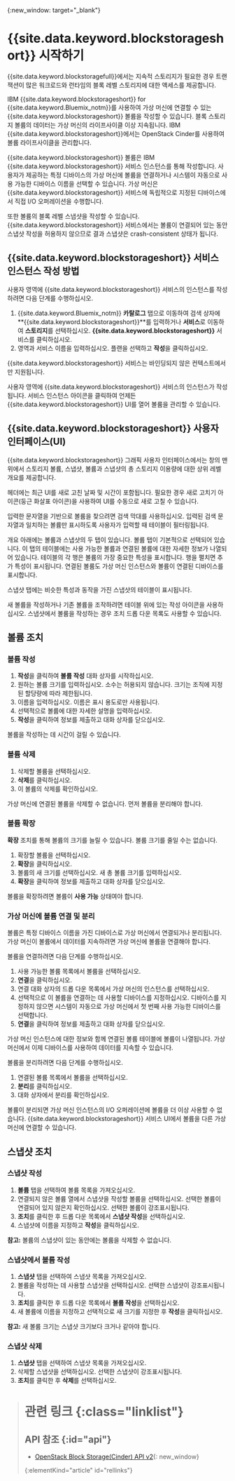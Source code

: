 {:new_window: target="_blank"} 

# {{site.data.keyword.blockstorageshort}} 시작하기

{{site.data.keyword.blockstoragefull}}에서는 지속적 스토리지가 필요한 경우 트랜잭션이 많은 워크로드와 런타임의 블록 레벨 스토리지에 대한 액세스를 제공합니다.

IBM {{site.data.keyword.blockstorageshort}} for {{site.data.keyword.Bluemix_notm}}를 사용하여 가상 머신에 연결할 수 있는 {{site.data.keyword.blockstorageshort}} 볼륨을 작성할 수 있습니다. 블록 스토리지 볼륨의 데이터는 가상 머신의 라이프사이클 이상 지속됩니다. IBM {{site.data.keyword.blockstorageshort}}에서는 OpenStack Cinder를 사용하여 볼륨 라이프사이클을 관리합니다. 

{{site.data.keyword.blockstorageshort}} 볼륨은 IBM {{site.data.keyword.blockstorageshort}} 서비스 인스턴스를 통해 작성합니다. 사용자가 제공하는 특정 디바이스의 가상 머신에 볼륨을 연결하거나 시스템이 자동으로 사용 가능한 디바이스 이름을 선택할 수 있습니다. 가상 머신은 {{site.data.keyword.blockstorageshort}} 서비스에 독립적으로 지정된 디바이스에서 직접 I/O 오퍼레이션을 수행합니다. 

또한 볼륨의 블록 레벨 스냅샷을 작성할 수 있습니다. {{site.data.keyword.blockstorageshort}} 서비스에서는 볼륨이 연결되어 있는 동안 스냅샷 작성을 허용하지 않으므로 결과 스냅샷은 crash-consistent 상태가 됩니다.  

## {{site.data.keyword.blockstorageshort}} 서비스 인스턴스 작성 방법
사용자 영역에 {{site.data.keyword.blockstorageshort}} 서비스의 인스턴스를 작성하려면 다음 단계를 수행하십시오. 
 
1.	{{site.data.keyword.Bluemix_notm}} **카탈로그** 탭으로 이동하여 검색 상자에 **{{site.data.keyword.blockstorageshort}}**를 입력하거나 **서비스**로 이동하여 **스토리지**를 선택하십시오. **{{site.data.keyword.blockstorageshort}}** 서비스를 클릭하십시오.  
2.	영역과 서비스 이름을 입력하십시오. 플랜을 선택하고 **작성**을 클릭하십시오.
 	
{{site.data.keyword.blockstorageshort}} 서비스는 바인딩되지 않은 컨텍스트에서만 지원됩니다.  

사용자 영역에 {{site.data.keyword.blockstorageshort}} 서비스의 인스턴스가 작성됩니다. 서비스 인스턴스 아이콘을 클릭하여 언제든 {{site.data.keyword.blockstorageshort}} UI를 열어 볼륨을 관리할 수 있습니다. 

## {{site.data.keyword.blockstorageshort}} 사용자 인터페이스(UI)
{{site.data.keyword.blockstorageshort}} 그래픽 사용자 인터페이스에서는 창의 맨 위에서 스토리지 볼륨, 스냅샷, 볼륨과 스냅샷의 총 스토리지 이용량에 대한 상위 레벨 개요를 제공합니다.  

헤더에는 최근 UI를 새로 고친 날짜 및 시간이 포함됩니다. 필요한 경우 새로 고치기 아이콘(둥근 화살표 아이콘)을 사용하여 UI를 수동으로 새로 고칠 수 있습니다.  

입력한 문자열을 기반으로 볼륨을 찾으려면 검색 막대를 사용하십시오. 입력된 검색 문자열과 일치하는 볼륨만 표시하도록 사용자가 입력할 때 테이블이 필터링됩니다. 

개요 아래에는 볼륨과 스냅샷의 두 탭이 있습니다. 볼륨 탭이 기본적으로 선택되어 있습니다. 이 탭의 테이블에는 사용 가능한 볼륨과 연결된 볼륨에 대한 자세한 정보가 나열되어 있습니다. 테이블의 각 행은 볼륨의 가장 중요한 특성을 표시합니다. 행을 펼치면 추가 특성이 표시됩니다. 연결된 볼륨도 가상 머신 인스턴스와 볼륨이 연결된 디바이스를 표시합니다.  

스냅샷 탭에는 비슷한 특성과 동작을 가진 스냅샷의 테이블이 표시됩니다.  

새 볼륨을 작성하거나 기존 볼륨을 조작하려면 테이블 위에 있는 작성 아이콘을 사용하십시오. 스냅샷에서 볼륨을 작성하는 경우 조치 드롭 다운 목록도 사용할 수 있습니다.


## 볼륨 조치

### 볼륨 작성

1.	**작성**을 클릭하여 **볼륨 작성** 대화 상자를 시작하십시오. 
2.	원하는 볼륨 크기를 입력하십시오. 소수는 허용되지 않습니다. 크기는 조직에 지정된 할당량에 따라 제한됩니다. 
3.	이름을 입력하십시오. 이름은 표시 용도로만 사용됩니다.
4.	선택적으로 볼륨에 대한 자세한 설명을 입력하십시오.  
5.	**작성**을 클릭하여 정보를 제출하고 대화 상자를 닫으십시오.  

볼륨을 작성하는 데 시간이 걸릴 수 있습니다.  

### 볼륨 삭제

1.	삭제할 볼륨을 선택하십시오. 
2.	**삭제**를 클릭하십시오. 
3.	이 볼륨의 삭제를 확인하십시오. 

가상 머신에 연결된 볼륨을 삭제할 수 없습니다. 먼저 볼륨을 분리해야 합니다. 

### 볼륨 확장
**확장** 조치를 통해 볼륨의 크기를 늘릴 수 있습니다. 볼륨 크기를 줄일 수는 없습니다. 

1.	확장할 볼륨을 선택하십시오. 
2.	**확장**을 클릭하십시오. 
3.	볼륨의 새 크기를 선택하십시오. 새 총 볼륨 크기를 입력하십시오. 
4.	**확장**을 클릭하여 정보를 제출하고 대화 상자를 닫으십시오.  

볼륨을 확장하려면 볼륨이 **사용 가능** 상태여야 합니다.  

### 가상 머신에 볼륨 연결 및 분리
볼륨은 특정 디바이스 이름을 가진 디바이스로 가상 머신에서 연결되거나 분리됩니다. 가상 머신이 볼륨에서 데이터를 지속하려면 가상 머신에 볼륨을 연결해야 합니다. 

볼륨을 연결하려면 다음 단계를 수행하십시오.  

1.	사용 가능한 볼륨 목록에서 볼륨을 선택하십시오. 
2.	**연결**을 클릭하십시오. 
3.	연결 대화 상자의 드롭 다운 목록에서 가상 머신의 인스턴스를 선택하십시오.  
4.	선택적으로 이 볼륨을 연결하는 데 사용할 디바이스를 지정하십시오. 디바이스를 지정하지 않으면 시스템이 자동으로 가상 머신에서 첫 번째 사용 가능한 디바이스를 선택합니다. 
5.	**연결**을 클릭하여 정보를 제출하고 대화 상자를 닫으십시오. 

가상 머신 인스턴스에 대한 정보와 함께 연결된 볼륨 테이블에 볼륨이 나열됩니다.
가상 머신에서 이제 디바이스를 사용하여 데이터를 지속할 수 있습니다.  

볼륨을 분리하려면 다음 단계를 수행하십시오.  

1.	연결된 볼륨 목록에서 볼륨을 선택하십시오.  
2.	**분리**를 클릭하십시오. 
3.	대화 상자에서 분리를 확인하십시오.  

볼륨이 분리되면 가상 머신 인스턴스의 I/O 오퍼레이션에 볼륨을 더 이상 사용할 수 없습니다. {{site.data.keyword.blockstorageshort}} 서비스 UI에서 볼륨을 다른 가상 머신에 연결할 수 있습니다. 

## 스냅샷 조치

### 스냅샷 작성

1.	**볼륨** 탭을 선택하여 볼륨 목록을 가져오십시오. 
2.	연결되지 않은 볼륨 열에서 스냅샷을 작성할 볼륨을 선택하십시오. 선택한 볼륨이 연결되어 있지 않은지 확인하십시오. 선택한 볼륨이 강조표시됩니다.  
3.	**조치**를 클릭한 후 드롭 다운 목록에서 **스냅샷 작성**을 선택하십시오. 
4.	스냅샷에 이름을 지정하고 **작성**을 클릭하십시오. 

**참고:** 볼륨의 스냅샷이 있는 동안에는 볼륨을 삭제할 수 없습니다.  

### 스냅샷에서 볼륨 작성

1.	**스냅샷** 탭을 선택하여 스냅샷 목록을 가져오십시오. 
2.	볼륨을 작성하는 데 사용할 스냅샷을 선택하십시오. 선택한 스냅샷이 강조표시됩니다. 
3.	**조치**를 클릭한 후 드롭 다운 목록에서 **볼륨 작성**을 선택하십시오. 
4.	새 볼륨에 이름을 지정하고 선택적으로 새 크기를 지정한 후 **작성**을 클릭하십시오.  

**참고:** 새 볼륨 크기는 스냅샷 크기보다 크거나 같아야 합니다.  

### 스냅샷 삭제

1.	**스냅샷** 탭을 선택하여 스냅샷 목록을 가져오십시오. 
2.	삭제할 스냅샷을 선택하십시오. 선택한 스냅샷이 강조표시됩니다. 
3.	**조치**를 클릭한 후 **삭제**를 선택하십시오.  



># 관련 링크 {:class="linklist"}
>## API 참조 {:id="api"}
>* [OpenStack Block Storage(Cinder) API v2](http://developer.openstack.org/api-ref-blockstorage-v2.html){: new_window}
>
>{:elementKind="article" id="rellinks"}
